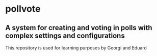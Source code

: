 # pollvote

## A system for creating and voting in polls with complex settings and configurations

This repository is used for learning purposes by Georgi and Eduard
